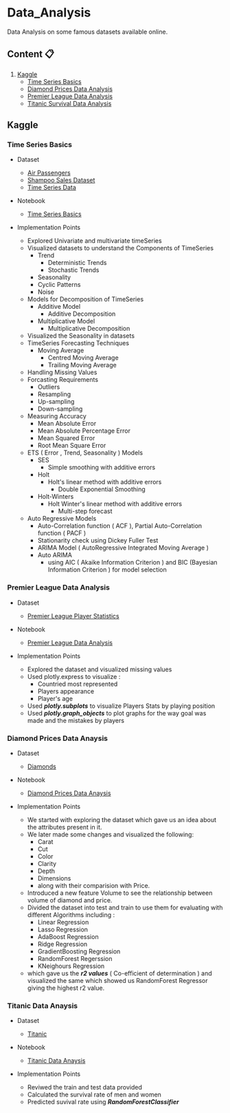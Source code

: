 # Data_Analysis

Data Analysis on some famous datasets available online.

## Content :clipboard:

1. [Kaggle](#kaggle)
    - [Time Series Basics](#time-series-basics)
    - [Diamond Prices Data Analysis](#diamond-prices-data-anaysis)
    - [Premier League Data Analysis](#premier-league-data-analysis)
    - [Titanic Survival Data Analysis](#titanic-data-anaysis)
    

## Kaggle

### Time Series Basics

- Dataset
   - [Air Passengers](https://www.kaggle.com/datasets/rakannimer/air-passengers/data)
   - [Shampoo Sales Dataset](https://www.kaggle.com/datasets/redwankarimsony/shampoo-saled-dataset)
   - [Time Series Data](https://www.kaggle.com/datasets/saurav9786/time-series-data)

- Notebook
   - [Time Series Basics](https://www.kaggle.com/code/sumeetgedam/time-series-basics)

- Implementation Points
    - Explored Univariate and multivariate timeSeries
    - Visualized datasets to understand the Components of TimeSeries
      - Trend
        - Deterministic Trends
        - Stochastic Trends
      - Seasonality
      - Cyclic Patterns
      - Noise
    - Models for Decomposition of TimeSeries
      - Additive Model
        - Additive Decomposition
      - Multiplicative Model
        - Multiplicative Decomposition
    - Visualized the Seasonality in datasets
    - TimeSeries Forecasting Techniques
      - Moving Average
        - Centred Moving Average
        - Trailing Moving Average
    - Handling Missing Values
    - Forcasting Requirements
      - Outliers
      - Resampling
      - Up-sampling
      - Down-sampling
    - Measuring Accuracy
      - Mean Absolute Error
      - Mean Absolute Percentage Error
      - Mean Squared Error
      - Root Mean Square Error
    - ETS ( Error , Trend, Seasonality ) Models
      - SES
        - Simple smoothing with additive errors
      - Holt
        - Holt's linear method with additive errors
          - Double Exponential Smoothing
      - Holt-Winters
        - Holt Winter's linear method with additive errors
          - Multi-step forecast
    - Auto Regressive Models
      - Auto-Correlation function ( ACF ), Partial Auto-Correlation function ( PACF )
      - Stationarity check using Dickey Fuller Test
      - ARIMA Model ( AutoRegressive Integrated Moving Average )
      - Auto ARIMA
        - using AIC ( Akaike Information Criterion ) and BIC (Bayesian Information Criterion ) for model selection

      




###  Premier League Data Analysis

- Dataset
   - [Premier League Player Statistics](https://www.kaggle.com/datasets/rishikeshkanabar/premier-league-player-statistics-updated-daily/data)

- Notebook
   - [Premier League Data Analysis](https://www.kaggle.com/code/sumeetgedam/premier-league-player-s-analysis)

- Implementation Points
    - Explored the dataset and visualized missing values
    - Used plotly.express to visualize : 
      - Countried most represented
      - Players appearance
      - Player's age
    - Used ***plotly.subplots*** to visualize Players Stats by playing position
    - Used ***plotly.graph_objects*** to plot graphs for the way goal was made and the mistakes by players

### Diamond Prices Data Anaysis

- Dataset
   - [Diamonds](https://www.kaggle.com/datasets/shivam2503/diamonds)

- Notebook
   - [Diamond Prices Data Anaysis](https://www.kaggle.com/code/sumeetgedam/data-analysis-on-daimond-prices)

- Implementation Points
   - We started with exploring the dataset which gave us an idea about the attributes present in it.
   - We later made some changes and visualized the following:
     - Carat
     - Cut
     - Color
     - Clarity
     - Depth
     - Dimensions 
     - along with their comparision with Price.
   - Introduced a new feature Volume to see the relationship between volume of diamond and price.
   - Divided the dataset into test and train to use them for evaluating with different Algorithms including :
     - Linear Regression
     - Lasso Regression
     - AdaBoost Regression
     - Ridge Regression
     - GradientBoosting Regression
     - RandomForest Regerssion
     - KNeighours Regression
   - which gave us the ***r2 values*** ( Co-efficient of determination ) and visualized the same which showed us RandomForest Regressor giving the highest r2 value.


### Titanic Data Anaysis

- Dataset
   - [Titanic](https://www.kaggle.com/competitions/titanic)

- Notebook
   - [Titanic Data Anaysis](https://www.kaggle.com/code/sumeetgedam/smg-titanic)

- Implementation Points
   - Reviwed the train and test data provided
   - Calculated the survival rate of men and women
   - Predicted suvival rate using ***RandomForestClassifier***
